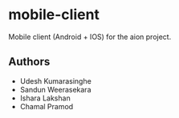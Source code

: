 # mobile-client
Mobile client (Android + IOS) for the aion project.

## Authors

- Udesh Kumarasinghe
- Sandun Weerasekara
- Ishara Lakshan
- Chamal Pramod
